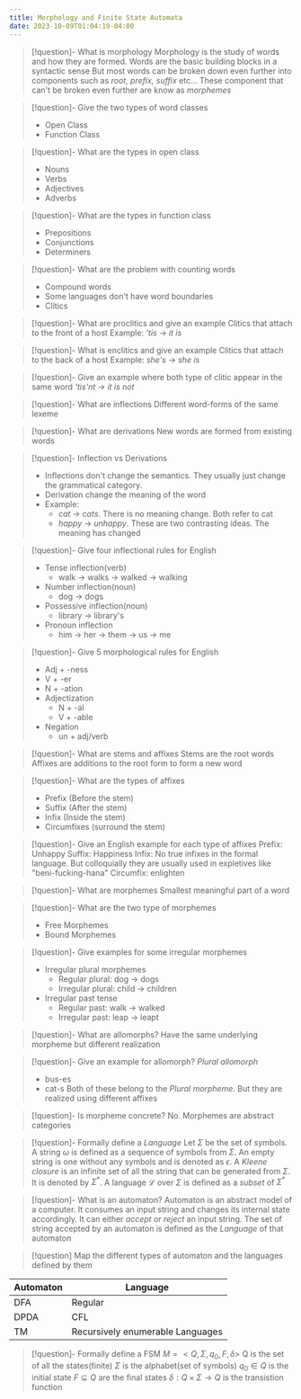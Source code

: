 ```yaml
---
title: Morphology and Finite State Automata
date: 2023-10-09T01:04:19-04:00
---
```


> [!question]- What is morphology
> Morphology is the study of words and how they are formed.
> Words are the basic building blocks in a syntactic sense
> But most words can be broken down even further into components such as *root, prefix, suffix* etc...
> These component that can't be broken even further are know as *morphemes*

> [!question]- Give the two types of word classes
> - Open Class
> - Function Class

> [!question]- What are the types in open class
> - Nouns
> - Verbs
> - Adjectives
> - Adverbs

> [!question]- What are the types in function class
> - Prepositions
> - Conjunctions
> - Determiners

> [!question]- What are the problem with counting words
> - Compound words
> - Some languages don't have word boundaries
> - Clitics

> [!question]- What are proclitics and give an example
> Clitics that attach to the front of a host
> Example: *'tis* -> *it is*

> [!question]- What is enclitics and give an example
> Clitics that attach to the back of a host
> Example: *she's* -> *she is*

> [!question]- Give an example where both type of clitic appear in the same word
> *'tis'nt* -> *it is not*

> [!question]- What are inflections
> Different word-forms of the same lexeme

> [!question]- What are derivations
> New words are formed from existing words

> [!question]- Inflection vs Derivations
> - Inflections don't change the semantics. They usually just change the grammatical category.
> - Derivation change the meaning of the word
> - Example:
> 	- *cat* -> *cats*. There is no meaning change. Both refer to cat
> 	- *happy* -> *unhappy*. These are two contrasting ideas. The meaning has changed

> [!question]- Give four inflectional rules for English
> - Tense inflection(verb)
> 	- walk -> walks -> walked -> walking
> - Number inflection(noun)
> 	- dog -> dogs
> - Possessive inflection(noun)
> 	- library -> library's
> - Pronoun inflection
> 	- him -> her -> them -> us -> me

> [!question]- Give 5 morphological rules for English
> - Adj + -ness
> - V + -er
> - N + -ation
> - Adjectization
> 	- N + -al
> 	- V + -able
> - Negation
> 	- un + adj/verb

> [!question]- What are stems and affixes
> Stems are the root words
> Affixes are additions to the root form to form a new word

> [!question]- What are the types of affixes
> - Prefix (Before the stem)
> - Suffix (After the stem)
> - Infix (Inside the stem)
> - Circumfixes (surround the stem)

> [!question]- Give an English example for each type of affixes
> Prefix: Unhappy
> Suffix: Happiness
> Infix: No true infixes in the formal language. But colloquially they are usually used in expletives like "beni-fucking-hana"
> Circumfix: enlighten

> [!question]- What are morphemes
> Smallest meaningful part of a word

> [!question]- What are the two type of morphemes
> - Free Morphemes
> - Bound Morphemes

> [!question]- Give examples for some irregular morphemes
> - Irregular plural morphemes
> 	- Regular plural: dog -> dogs
> 	- Irregular plural: child -> children
> - Irregular past tense
> 	- Regular past: walk -> walked
> 	- Irregular past: leap -> leapt

> [!question]- What are allomorphs?
> Have the same underlying morpheme but different realization

> [!question]- Give an example for allomorph?
> *Plural allomorph*
> 	- bus-es
> 	- cat-s
> Both of these belong to the *Plural morpheme*. But they are realized using different affixes

> [!question]- Is morpheme concrete?
> No. Morphemes are abstract categories

> [!question]- Formally define a *Language*
> Let $\Sigma$ be the set of symbols. A string $\omega$ is defined as a sequence of symbols from $\Sigma$. An empty string is one without any symbols and is denoted as $\epsilon$. A *Kleene closure* is an infinite set of all the string that can be generated from $\Sigma$. It is denoted by $\Sigma^*$. A language $\mathcal{L}$ over $\Sigma$ is defined as a *subset* of $\Sigma^*$

> [!question]- What is an automaton?
> Automaton is an abstract model of a computer. It consumes an input string and changes its internal state accordingly. It can either *accept* or *reject* an input string. The set of string accepted by an automaton is defined as the *Language* of that automaton

> [!question] Map the different types of automaton and the languages defined by them

| Automaton | Language                         |
| --------- | -------------------------------- |
| DFA       | Regular                          |
| DPDA      | CFL                              |
| TM        | Recursively enumerable Languages |

> [!question]- Formally define a FSM
> $M = <Q, \Sigma, q_0, F, \delta>$
> Q is the set of all the states(finite)
> $\Sigma$ is the alphabet(set of symbols)
> $q_0 \in Q$ is the initial state
> $F \subseteq Q$ are the final states
> $\delta: Q \times \Sigma \rightarrow Q$ is the transistion function